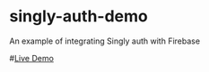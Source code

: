 singly-auth-demo
================

An example of integrating Singly auth with Firebase

#[Live Demo](http://firebase.github.com/singly-auth-demo/)

